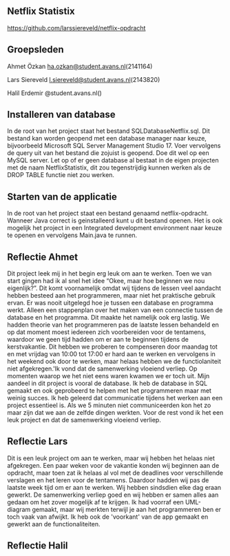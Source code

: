 Netflix Statistix
--------------------------------

https://github.com/larssiereveld/netflix-opdracht


Groepsleden
--------------------------------
Ahmet Özkan          ha.ozkan@student.avans.nl(2141164)

Lars Siereveld       l.siereveld@student.avans.nl(2143820)

Halil Erdemir                @student.avans.nl()

Installeren van database
---------------------------------
In de root van het project staat het bestand SQLDatabaseNetflix.sql. Dit bestand kan worden geopend met een database manager naar keuze, bijvoorbeeld Microsoft SQL Server Management Studio 17. Voer vervolgens de query uit van het bestand die zojuist is geopend. Doe dit wel op een MySQL server. Let op of er geen database al bestaat in de eigen projecten met de naam  NetflixStatistix, dit zou tegenstrijdig kunnen werken als de DROP TABLE functie niet zou werken.

Starten van de applicatie
---------------------------------
In de root van het project staat een bestand genaamd netflix-opdracht. Wanneer Java correct is geinstalleerd kunt u dit bestand openen. Het is ook mogelijk het project in een Integrated development environment naar keuze te openen en vervolgens Main.java te runnen.


Reflectie Ahmet
--------------------------------
Dit project leek mij in het begin erg leuk om aan te werken. Toen we van start gingen had ik al snel het idee “Okee, maar hoe beginnen we nou eigenlijk?”. Dit komt voornamelijk omdat wij tijdens de lessen veel aandacht hebben besteed aan het programmeren, maar niet het praktische gebruik ervan. Er was nooit uitgelegd hoe je tussen een database en programma werkt. Alleen een stappenplan over het maken van een connectie tussen de database en het programma. Dit maakte het namelijk ook erg lastig. We hadden theorie van het programmeren pas de laatste lessen behandeld en op dat moment moest iedereen zich voorbereiden voor de tentamens, waardoor we geen tijd hadden om er aan te beginnen tijdens de kerstvakantie. Dit hebben we proberen te compenseren door maandag tot en met vrijdag van 10:00 tot 17:00 er hard aan te werken en vervolgens in het weekend ook door te werken, maar helaas hebben we de functiolaniteit niet afgekregen.'Ik vond dat de samenwerking vloeiend verliep. Op momenten waarop we het niet eens waren kwamen we er toch uit. Mijn aandeel in dit project is vooral de database. Ik heb de database in SQL gemaakt en ook geprobeerd te helpen met het programmeren maar met weinig succes. Ik heb geleerd dat communicatie tijdens het werken aan een project essentieel is. Als we 5 minuten niet communiceerden kon het zo maar zijn dat we aan de zelfde dingen werkten. Voor de rest vond ik het een leuk project en dat de samenwerking vloeiend verliep.

Reflectie Lars
--------------------------------

Dit is een leuk project om aan te werken, maar wij hebben het helaas niet afgekregen. Een paar weken voor de vakantie konden wij beginnen aan de opdracht, maar toen zat ik helaas al vol met de deadlines voor verschillende verslagen en het leren voor de tentamens. Daardoor hadden wij pas de laatste week tijd om er aan te werken. Wij hebben sindsdien elke dag eraan gewerkt. De samenwerking verliep goed en wij hebben er samen alles aan gedaan om het zover mogelijk af te krijgen. Ik had voorraf een UML-diagram gemaakt, maar wij merkten terwijl je aan het programmeren ben er toch vaak van afwijkt. Ik heb ook de 'voorkant' van de app gemaakt en gewerkt aan de functionaliteiten.  

Reflectie Halil
--------------------------------
